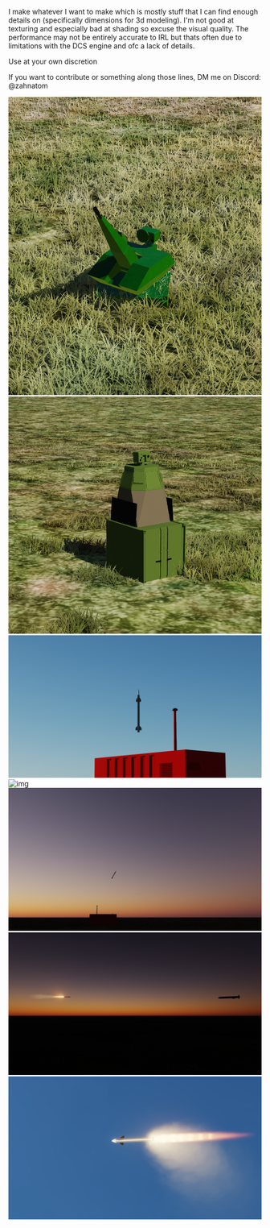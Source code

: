 I make whatever I want to make which is mostly stuff that I can find enough details on (specifically dimensions for 3d modeling). I'm not good at texturing and especially bad at shading so excuse the visual quality.
The performance may not be entirely accurate to IRL but thats often due to limitations with the DCS engine and ofc a lack of details.

Use at your own discretion

If you want to contribute or something along those lines, DM me on Discord: @zahnatom


![img](pictures/1image.png)
![img](pictures/2image.png)
![img](pictures/3image.png)
![img](pictures/4image.png)
![img](pictures/5image.png)
![img](pictures/6image.png)
![img](pictures/7image.png)

